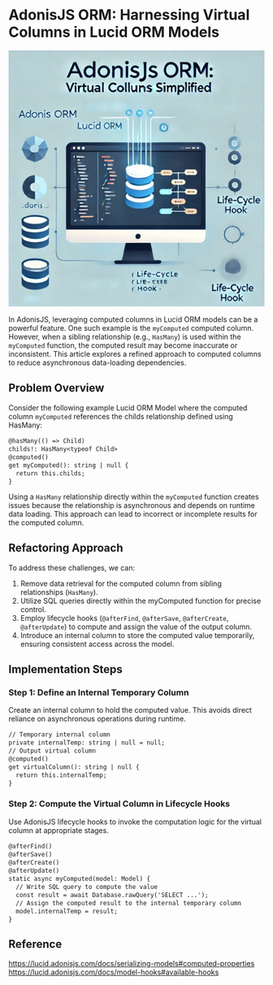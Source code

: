 AdonisJS ORM: Harnessing Virtual Columns in Lucid ORM Models
===

![image](resources/adonisjs-orm-harnessing-virtual-columns-in-lucid-orm-models.png)

In AdonisJS, leveraging computed columns in Lucid ORM models can be a powerful feature. One such example is the `myComputed` computed column. However, when a sibling relationship (e.g., `HasMany`) is used within the `myComputed` function, the computed result may become inaccurate or inconsistent. This article explores a refined approach to computed columns to reduce asynchronous data-loading dependencies.

## Problem Overview
Consider the following example Lucid ORM Model where the computed column `myComputed` references the childs relationship defined using HasMany:
```
@hasMany(() => Child)
childs!: HasMany<typeof Child>
@computed()
get myComputed(): string | null {
  return this.childs;
}
```
Using a `HasMany` relationship directly within the `myComputed` function creates issues because the relationship is asynchronous and depends on runtime data loading. This approach can lead to incorrect or incomplete results for the computed column.

## Refactoring Approach
To address these challenges, we can:

1. Remove data retrieval for the computed column from sibling relationships (`HasMany`).
2. Utilize SQL queries directly within the myComputed function for precise control.
3. Employ lifecycle hooks (`@afterFind`, `@afterSave`, `@afterCreate`, `@afterUpdate`) to compute and assign the value of the output column.
4. Introduce an internal column to store the computed value temporarily, ensuring consistent access across the model.

## Implementation Steps
### Step 1: Define an Internal Temporary Column
Create an internal column to hold the computed value. This avoids direct reliance on asynchronous operations during runtime.
```
// Temporary internal column
private internalTemp: string | null = null;
// Output virtual column
@computed()
get virtualColumn(): string | null {
  return this.internalTemp;
}
```
### Step 2: Compute the Virtual Column in Lifecycle Hooks
Use AdonisJS lifecycle hooks to invoke the computation logic for the virtual column at appropriate stages.
```
@afterFind()
@afterSave()
@afterCreate()
@afterUpdate()
static async myComputed(model: Model) {
  // Write SQL query to compute the value
  const result = await Database.rawQuery('SELECT ...');
  // Assign the computed result to the internal temporary column
  model.internalTemp = result;
}
```
## Reference
https://lucid.adonisjs.com/docs/serializing-models#computed-properties
https://lucid.adonisjs.com/docs/model-hooks#available-hooks
